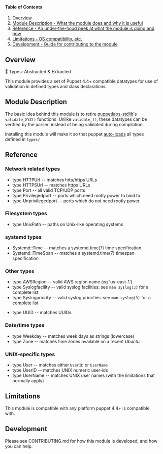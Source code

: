 #### Table of Contents

1. [Overview](#overview)
2. [Module Description - What the module does and why it is useful](#module-description)
5. [Reference - An under-the-hood peek at what the module is doing and how](#reference)
5. [Limitations - OS compatibility, etc.](#limitations)
6. [Development - Guide for contributing to the module](#development)

## Overview

:tea: Types: Abstracted & Extracted

This module provides a set of Puppet 4.4+ compatible datatypes for use of validation in defined types and class declarations.

## Module Description

The basic idea behind this module is to retire [puppetlabs-stdlib](https://forge.puppet.com/puppetlabs/stdlib)'s `validate_XYZ()` functions. Unlike `validate_()`, these datatypes can be verified by the parser, instead of being validated during compilation.

Installing this module will make it so that puppet [auto-loads](https://docs.puppet.com/puppet/4.4/reference/release_notes.html#type-aliases) all types defined in `types/`

## Reference

### Network related types

* type HTTPUrl -- matches http/https URLs
* type HTTPSUrl -- matches https URLs
* type Port -- all valid TCP/UDP ports
* type Privilegedport  -- ports which need rootly power to bind to
* type Unprivilegedport  -- ports which do not need rootly power

### Filesystem types

* type UnixPath  -- paths on Unix-like operating systems

### systemd types

+ Systemd::Time -- matches a systemd.time(7) time specification
+ Systemd::TimeSpan -- matches a systemd.time(7) timespan specification

### Other types

* type AWSRegion -- valid AWS region name (eg 'us-east-1')
* type Syslogfacility -- valid syslog facilities: see `man syslog(3)` for a complete list
* type Syslogpriority -- valid syslog priorities: see `man syslog(3)` for a complete list
+ type UUID -- matches UUIDs

### Date/time types

+ type Weekday -- matches week days as strings (lowercase)
+ type Zone -- matches time zones available on a recent Ubuntu

### UNIX-specific types

+ type User -- matches either `UserID` or `UserName`
+ type UserID -- matches UNIX numeric user-ids
+ type UserName -- matches UNIX user names (with the limitations that normally
  apply)

## Limitations

This module is compatible with any platform puppet 4.4+ is compatible with.

## Development

Please see CONTRIBUTING.md for how this module is developed, and how you can help.
